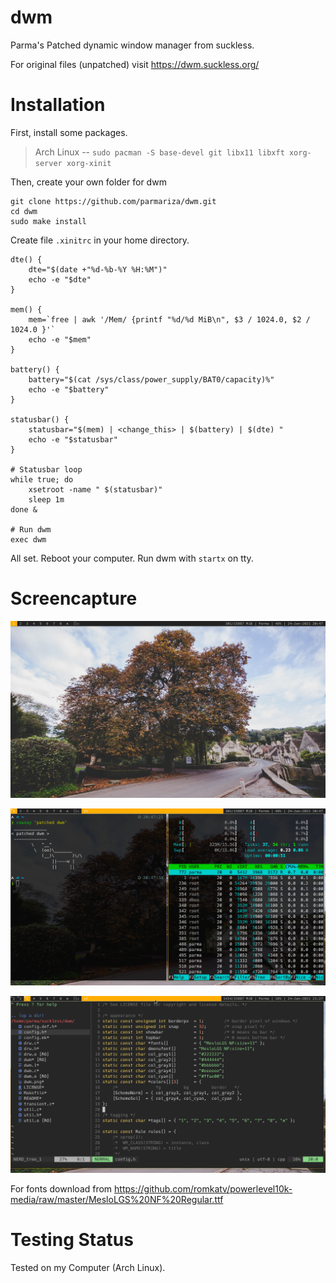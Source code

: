 # dwm
Parma's Patched dynamic window manager from suckless.

For original files (unpatched) visit https://dwm.suckless.org/

# Installation
First, install some packages.

> Arch Linux -- 
`sudo pacman -S base-devel git libx11 libxft xorg-server xorg-xinit`

Then, create your own folder for dwm

```
git clone https://github.com/parmariza/dwm.git
cd dwm
sudo make install
```

Create file `.xinitrc` in your home directory.
```
dte() {
    dte="$(date +"%d-%b-%Y %H:%M")"
    echo -e "$dte"
}

mem() {
    mem=`free | awk '/Mem/ {printf "%d/%d MiB\n", $3 / 1024.0, $2 / 1024.0 }'`
    echo -e "$mem"
}

battery() {
    battery="$(cat /sys/class/power_supply/BAT0/capacity)%"
    echo -e "$battery"
}

statusbar() {
    statusbar="$(mem) | <change_this> | $(battery) | $(dte) "
    echo -e "$statusbar"
}

# Statusbar loop
while true; do
    xsetroot -name " $(statusbar)"
    sleep 1m
done &

# Run dwm
exec dwm
```

All set. Reboot your computer.
Run dwm with `startx` on tty.

# Screencapture
![](images/desktop-screencaputure.png)

![](images/desktop-screencapture2.png)

![](images/desktop-screencapture3.png)

For fonts download from https://github.com/romkatv/powerlevel10k-media/raw/master/MesloLGS%20NF%20Regular.ttf

# Testing Status
Tested on my Computer (Arch Linux).


